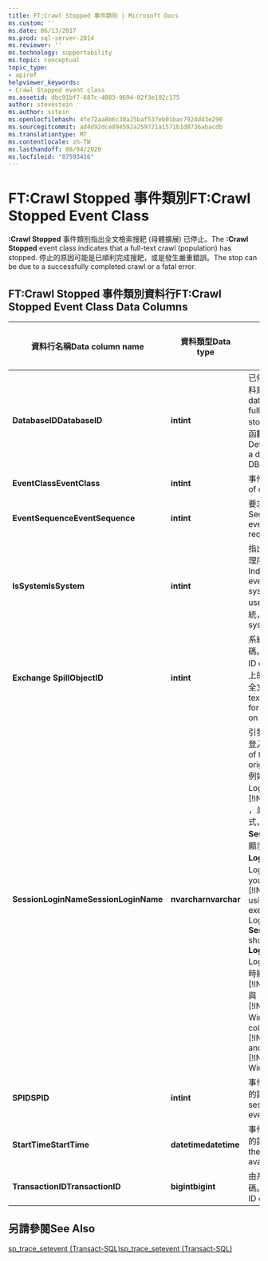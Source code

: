 ```yaml
---
title: FT:Crawl Stopped 事件類別 | Microsoft Docs
ms.custom: ''
ms.date: 06/13/2017
ms.prod: sql-server-2014
ms.reviewer: ''
ms.technology: supportability
ms.topic: conceptual
topic_type:
- apiref
helpviewer_keywords:
- Crawl Stopped event class
ms.assetid: dbc91bf7-687c-4083-9694-02f3e102c175
author: stevestein
ms.author: sstein
ms.openlocfilehash: 4fe72aa8b6c38a25baf537eb01bac7924d43e290
ms.sourcegitcommit: ad4d92dce894592a259721a1571b1d8736abacdb
ms.translationtype: MT
ms.contentlocale: zh-TW
ms.lasthandoff: 08/04/2020
ms.locfileid: "87593416"
---
```

# <a name="ftcrawl-stopped-event-class"></a><span data-ttu-id="9e504-102">FT:Crawl Stopped 事件類別</span><span class="sxs-lookup"><span data-stu-id="9e504-102">FT:Crawl Stopped Event Class</span></span>
  <span data-ttu-id="9e504-103">**:Crawl Stopped** 事件類別指出全文檢索搜耙 (母體擴展) 已停止。</span><span class="sxs-lookup"><span data-stu-id="9e504-103">The **:Crawl Stopped** event class indicates that a full-text crawl (population) has stopped.</span></span> <span data-ttu-id="9e504-104">停止的原因可能是已順利完成搜耙，或是發生嚴重錯誤。</span><span class="sxs-lookup"><span data-stu-id="9e504-104">The stop can be due to a successfully completed crawl or a fatal error.</span></span>  
  
## <a name="ftcrawl-stopped-event-class-data-columns"></a><span data-ttu-id="9e504-105">FT:Crawl Stopped 事件類別資料行</span><span class="sxs-lookup"><span data-stu-id="9e504-105">FT:Crawl Stopped Event Class Data Columns</span></span>  
  
|<span data-ttu-id="9e504-106">資料行名稱</span><span class="sxs-lookup"><span data-stu-id="9e504-106">Data column name</span></span>|<span data-ttu-id="9e504-107">資料類型</span><span class="sxs-lookup"><span data-stu-id="9e504-107">Data type</span></span>|<span data-ttu-id="9e504-108">描述</span><span class="sxs-lookup"><span data-stu-id="9e504-108">Description</span></span>|<span data-ttu-id="9e504-109">資料行識別碼</span><span class="sxs-lookup"><span data-stu-id="9e504-109">Column ID</span></span>|<span data-ttu-id="9e504-110">可篩選</span><span class="sxs-lookup"><span data-stu-id="9e504-110">Filterable</span></span>|  
|----------------------|---------------|-----------------|---------------|----------------|  
|<span data-ttu-id="9e504-111">**DatabaseID**</span><span class="sxs-lookup"><span data-stu-id="9e504-111">**DatabaseID**</span></span>|<span data-ttu-id="9e504-112">**int**</span><span class="sxs-lookup"><span data-stu-id="9e504-112">**int**</span></span>|<span data-ttu-id="9e504-113">已停止全文檢索搜耙之資料庫的識別碼。</span><span class="sxs-lookup"><span data-stu-id="9e504-113">ID of the database in which the full-text crawl has stopped.</span></span> <span data-ttu-id="9e504-114">請使用 DB_ID 函數判斷資料庫的值。</span><span class="sxs-lookup"><span data-stu-id="9e504-114">Determine the value for a database by using the DB_ID function.</span></span>|<span data-ttu-id="9e504-115">3</span><span class="sxs-lookup"><span data-stu-id="9e504-115">3</span></span>|<span data-ttu-id="9e504-116">是</span><span class="sxs-lookup"><span data-stu-id="9e504-116">Yes</span></span>|  
|<span data-ttu-id="9e504-117">**EventClass**</span><span class="sxs-lookup"><span data-stu-id="9e504-117">**EventClass**</span></span>|<span data-ttu-id="9e504-118">**int**</span><span class="sxs-lookup"><span data-stu-id="9e504-118">**int**</span></span>|<span data-ttu-id="9e504-119">事件類型 = 156。</span><span class="sxs-lookup"><span data-stu-id="9e504-119">Type of event = 156.</span></span>|<span data-ttu-id="9e504-120">27</span><span class="sxs-lookup"><span data-stu-id="9e504-120">27</span></span>|<span data-ttu-id="9e504-121">否</span><span class="sxs-lookup"><span data-stu-id="9e504-121">No</span></span>|  
|<span data-ttu-id="9e504-122">**EventSequence**</span><span class="sxs-lookup"><span data-stu-id="9e504-122">**EventSequence**</span></span>|<span data-ttu-id="9e504-123">**int**</span><span class="sxs-lookup"><span data-stu-id="9e504-123">**int**</span></span>|<span data-ttu-id="9e504-124">要求中的給定事件順序。</span><span class="sxs-lookup"><span data-stu-id="9e504-124">Sequence of a given event within the request.</span></span>|<span data-ttu-id="9e504-125">51</span><span class="sxs-lookup"><span data-stu-id="9e504-125">51</span></span>|<span data-ttu-id="9e504-126">否</span><span class="sxs-lookup"><span data-stu-id="9e504-126">No</span></span>|  
|<span data-ttu-id="9e504-127">**IsSystem**</span><span class="sxs-lookup"><span data-stu-id="9e504-127">**IsSystem**</span></span>|<span data-ttu-id="9e504-128">**int**</span><span class="sxs-lookup"><span data-stu-id="9e504-128">**int**</span></span>|<span data-ttu-id="9e504-129">指出事件是發生在系統處理序或使用者處理序。</span><span class="sxs-lookup"><span data-stu-id="9e504-129">Indicates whether the event occurred on a system process or a user process.</span></span> <span data-ttu-id="9e504-130">1 = 系統，0 = 使用者。</span><span class="sxs-lookup"><span data-stu-id="9e504-130">1 = system, 0 = user.</span></span>|<span data-ttu-id="9e504-131">60</span><span class="sxs-lookup"><span data-stu-id="9e504-131">60</span></span>|<span data-ttu-id="9e504-132">是</span><span class="sxs-lookup"><span data-stu-id="9e504-132">Yes</span></span>|  
|<span data-ttu-id="9e504-133">**Exchange Spill**</span><span class="sxs-lookup"><span data-stu-id="9e504-133">**ObjectID**</span></span>|<span data-ttu-id="9e504-134">**int**</span><span class="sxs-lookup"><span data-stu-id="9e504-134">**int**</span></span>|<span data-ttu-id="9e504-135">系統指派給物件的識別碼。</span><span class="sxs-lookup"><span data-stu-id="9e504-135">System-assigned ID of the object.</span></span> <span data-ttu-id="9e504-136">此物件上的全文檢索索引已停止全文檢索搜耙。</span><span class="sxs-lookup"><span data-stu-id="9e504-136">The full-text crawl has stopped for the full-text index on this object.</span></span>|<span data-ttu-id="9e504-137">22</span><span class="sxs-lookup"><span data-stu-id="9e504-137">22</span></span>|<span data-ttu-id="9e504-138">是</span><span class="sxs-lookup"><span data-stu-id="9e504-138">Yes</span></span>|  
|<span data-ttu-id="9e504-139">**SessionLoginName**</span><span class="sxs-lookup"><span data-stu-id="9e504-139">**SessionLoginName**</span></span>|<span data-ttu-id="9e504-140">**nvarchar**</span><span class="sxs-lookup"><span data-stu-id="9e504-140">**nvarchar**</span></span>|<span data-ttu-id="9e504-141">引發工作階段之使用者的登入名稱。</span><span class="sxs-lookup"><span data-stu-id="9e504-141">Login name of the user who originated the session.</span></span> <span data-ttu-id="9e504-142">例如，如果您使用 Login1 連接到 [!INCLUDE[ssNoVersion](../../includes/ssnoversion-md.md)] ，並以 Login2 執行陳述式，則 **SessionLoginName** 將顯示 Login1 而 **LoginName** 則顯示 Login2。</span><span class="sxs-lookup"><span data-stu-id="9e504-142">For example, if you connect to [!INCLUDE[ssNoVersion](../../includes/ssnoversion-md.md)] using Login1 and execute a statement as Login2, **SessionLoginName** shows Login1 and **LoginName** shows Login2.</span></span> <span data-ttu-id="9e504-143">這個資料行會同時顯示 [!INCLUDE[ssNoVersion](../../includes/ssnoversion-md.md)] 與 [!INCLUDE[msCoName](../../includes/msconame-md.md)] Windows 登入。</span><span class="sxs-lookup"><span data-stu-id="9e504-143">This column displays both [!INCLUDE[ssNoVersion](../../includes/ssnoversion-md.md)] and [!INCLUDE[msCoName](../../includes/msconame-md.md)] Windows logins.</span></span>|<span data-ttu-id="9e504-144">64</span><span class="sxs-lookup"><span data-stu-id="9e504-144">64</span></span>|<span data-ttu-id="9e504-145">是</span><span class="sxs-lookup"><span data-stu-id="9e504-145">Yes</span></span>|  
|<span data-ttu-id="9e504-146">**SPID**</span><span class="sxs-lookup"><span data-stu-id="9e504-146">**SPID**</span></span>|<span data-ttu-id="9e504-147">**int**</span><span class="sxs-lookup"><span data-stu-id="9e504-147">**int**</span></span>|<span data-ttu-id="9e504-148">事件發生所在之工作階段的識別碼。</span><span class="sxs-lookup"><span data-stu-id="9e504-148">ID of the session on which the event occurred.</span></span>|<span data-ttu-id="9e504-149">12</span><span class="sxs-lookup"><span data-stu-id="9e504-149">12</span></span>|<span data-ttu-id="9e504-150">是</span><span class="sxs-lookup"><span data-stu-id="9e504-150">Yes</span></span>|  
|<span data-ttu-id="9e504-151">**StartTime**</span><span class="sxs-lookup"><span data-stu-id="9e504-151">**StartTime**</span></span>|<span data-ttu-id="9e504-152">**datetime**</span><span class="sxs-lookup"><span data-stu-id="9e504-152">**datetime**</span></span>|<span data-ttu-id="9e504-153">事件啟動的時間 (如果有的話)。</span><span class="sxs-lookup"><span data-stu-id="9e504-153">Time at which the event started, if available.</span></span>|<span data-ttu-id="9e504-154">14</span><span class="sxs-lookup"><span data-stu-id="9e504-154">14</span></span>|<span data-ttu-id="9e504-155">是</span><span class="sxs-lookup"><span data-stu-id="9e504-155">Yes</span></span>|  
|<span data-ttu-id="9e504-156">**TransactionID**</span><span class="sxs-lookup"><span data-stu-id="9e504-156">**TransactionID**</span></span>|<span data-ttu-id="9e504-157">**bigint**</span><span class="sxs-lookup"><span data-stu-id="9e504-157">**bigint**</span></span>|<span data-ttu-id="9e504-158">由系統指派給交易的識別碼。</span><span class="sxs-lookup"><span data-stu-id="9e504-158">System-assigned ID of the transaction.</span></span>|<span data-ttu-id="9e504-159">4</span><span class="sxs-lookup"><span data-stu-id="9e504-159">4</span></span>|<span data-ttu-id="9e504-160">是</span><span class="sxs-lookup"><span data-stu-id="9e504-160">Yes</span></span>|  
  
## <a name="see-also"></a><span data-ttu-id="9e504-161">另請參閱</span><span class="sxs-lookup"><span data-stu-id="9e504-161">See Also</span></span>  
 [<span data-ttu-id="9e504-162">sp_trace_setevent &#40;Transact-SQL&#41;</span><span class="sxs-lookup"><span data-stu-id="9e504-162">sp_trace_setevent &#40;Transact-SQL&#41;</span></span>](/sql/relational-databases/system-stored-procedures/sp-trace-setevent-transact-sql)  
  
  
